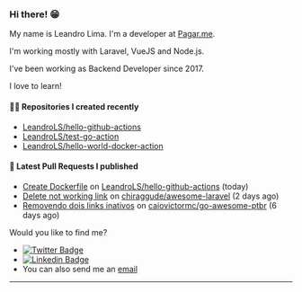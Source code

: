 ### Hi there! 😁 

My name is Leandro Lima. I'm a developer at [Pagar.me](https://pagar.me/).  

I'm working mostly with Laravel, VueJS and Node.js. 

I've been working as Backend Developer since 2017. 

I love to learn!  

#### 👨‍💻 Repositories I created recently
- [LeandroLS/hello-github-actions](https://github.com/LeandroLS/hello-github-actions)
- [LeandroLS/test-go-action](https://github.com/LeandroLS/test-go-action)
- [LeandroLS/hello-world-docker-action](https://github.com/LeandroLS/hello-world-docker-action)

#### 🔨 Latest Pull Requests I published

- [Create Dockerfile](https://github.com/LeandroLS/hello-github-actions/pull/2) on [LeandroLS/hello-github-actions](https://github.com/LeandroLS/hello-github-actions) (today)
- [Delete not working link](https://github.com/chiraggude/awesome-laravel/pull/602) on [chiraggude/awesome-laravel](https://github.com/chiraggude/awesome-laravel) (2 days ago)
- [Removendo dois links inativos](https://github.com/caiovictormc/go-awesome-ptbr/pull/4) on [caiovictormc/go-awesome-ptbr](https://github.com/caiovictormc/go-awesome-ptbr) (6 days ago)

Would you like to find me?

- [![Twitter Badge](https://img.shields.io/badge/-Twitter-1ca0f1?style=flat-square&labelColor=1ca0f1&logo=twitter&logoColor=white&link=https://twitter.com/le_limasilva)](https://twitter.com/le_limasilva)  
- [![Linkedin Badge](https://img.shields.io/badge/-LinkedIn-blue?style=flat-square&logo=Linkedin&logoColor=white&link=https://www.linkedin.com/in/llimasilva/)](https://www.linkedin.com/in/llimasilva/)  
- You can also send me an [email](mailto:llimas@outlook.com)
____
